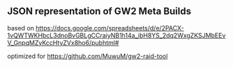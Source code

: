 ## JSON representation of GW2 Meta Builds
based on https://docs.google.com/spreadsheets/d/e/2PACX-1vQWTWKHbcL3dnoBvGBLgCCraiyNB1h14a_ibH8YS_2dq2WxgZKSJMbEEvV_GnpqMZyKccHtyZVx8ho6/pubhtml#

optimized for https://github.com/MuwuM/gw2-raid-tool